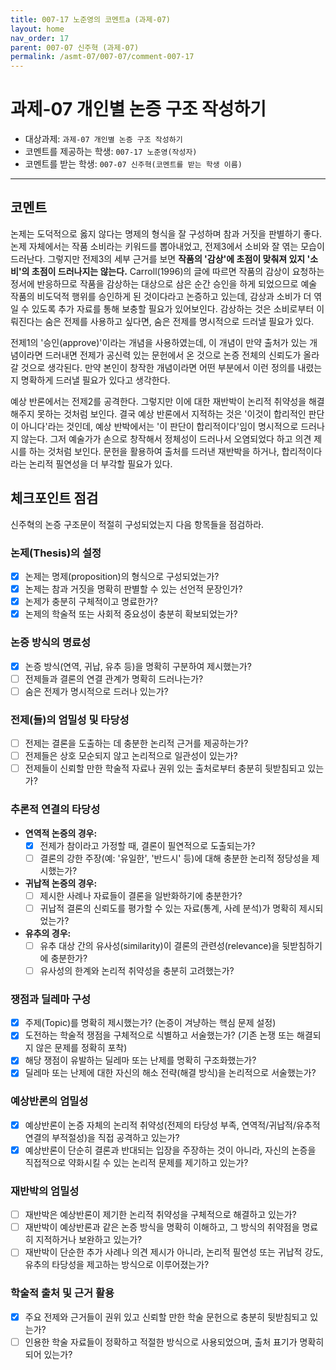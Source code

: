 ```yaml
---
title: 007-17 노준영의 코멘트a (과제-07) 
layout: home
nav_order: 17
parent: 007-07 신주혁 (과제-07)
permalink: /asmt-07/007-07/comment-007-17
---
```


# 과제-07 개인별 논증 구조 작성하기

- 대상과제: `과제-07 개인별 논증 구조 작성하기`
- 코멘트를 제공하는 학생: `007-17 노준영(작성자)` 
- 코멘트를 받는 학생: `007-07 신주혁(코멘트를 받는 학생 이름)` 

---

## 코멘트

논제는 도덕적으로 옳지 않다는 명제의 형식을 잘 구성하며 참과 거짓을 판별하기 좋다. 논제 자체에서는 작품 소비라는 키워드를 뽑아내었고, 전제3에서 소비와 잘 엮는 모습이 드러난다. 그렇지만 전제3의 세부 근거를 보면 **작품의 '감상'에 초점이 맞춰져 있지 '소비'의 초점이 드러나지는 않는다.** Carroll(1996)의 글에 따르면 작품의 감상이 요청하는 정서에 반응하므로 작품을 감상하는 대상으로 삼은 순간 승인을 하게 되었으므로 예술 작품의 비도덕적 행위를 승인하게 된 것이다라고 논증하고 있는데, 감상과 소비가 더 엮일 수 있도록 추가 자료를 통해 보충할 필요가 있어보인다. 감상하는 것은 소비로부터 이뤄진다는 숨은 전제를 사용하고 싶다면, 숨은 전제를 명시적으로 드러낼 필요가 있다.

전제1의 '승인(approve)'이라는 개념을 사용하였는데, 이 개념이 만약 출처가 있는 개념이라면 드러내면 전제가 공신력 있는 문헌에서 온 것으로 논증 전체의 신뢰도가 올라갈 것으로 생각된다. 만약 본인이 창작한 개념이라면 어떤 부분에서 이런 정의를 내렸는지 명확하게 드러낼 필요가 있다고 생각한다. 

예상 반론에서는 전제2를 공격한다. 그렇지만 이에 대한 재반박이 논리적 취약성을 해결해주지 못하는 것처럼 보인다. 결국 예상 반론에서 지적하는 것은 '이것이 합리적인 판단이 아니다'라는 것인데, 예상 반박에서는 '이 판단이 합리적이다'임이 명시적으로 드러나지 않는다. 그저 예술가가 손으로 창작해서 정체성이 드러나서 오염되었다 하고 의견 제시를 하는 것처럼 보인다. 문헌을 활용하여 출처를 드러낸 재반박을 하거나, 합리적이다라는 논리적 필연성을 더 부각할 필요가 있다.

## 체크포인트 점검

신주혁의 논증 구조문이 적절히 구성되었는지 다음 항목들을 점검하라.

### **논제(Thesis)의 설정**
- [x] 논제는 명제(proposition)의 형식으로 구성되었는가?
- [x] 논제는 참과 거짓을 명확히 판별할 수 있는 선언적 문장인가?
- [x] 논제가 충분히 구체적이고 명료한가?
- [x] 논제의 학술적 또는 사회적 중요성이 충분히 확보되었는가?

### **논증 방식의 명료성**
- [x] 논증 방식(연역, 귀납, 유추 등)을 명확히 구분하여 제시했는가?
- [ ] 전제들과 결론의 연결 관계가 명확히 드러나는가?
- [ ] 숨은 전제가 명시적으로 드러나 있는가?

### **전제(들)의 엄밀성 및 타당성**
- [ ] 전제는 결론을 도출하는 데 충분한 논리적 근거를 제공하는가?
- [ ] 전제들은 상호 모순되지 않고 논리적으로 일관성이 있는가?
- [ ] 전제들이 신뢰할 만한 학술적 자료나 권위 있는 출처로부터 충분히 뒷받침되고 있는가?

### **추론적 연결의 타당성**
- **연역적 논증의 경우:**
  - [x] 전제가 참이라고 가정할 때, 결론이 필연적으로 도출되는가?
  - [ ] 결론의 강한 주장(예: '유일한', '반드시' 등)에 대해 충분한 논리적 정당성을 제시했는가?

- **귀납적 논증의 경우:**
  - [ ] 제시한 사례나 자료들이 결론을 일반화하기에 충분한가?
  - [ ] 귀납적 결론의 신뢰도를 평가할 수 있는 자료(통계, 사례 분석)가 명확히 제시되었는가?

- **유추의 경우:**
  - [ ] 유추 대상 간의 유사성(similarity)이 결론의 관련성(relevance)을 뒷받침하기에 충분한가?
  - [ ] 유사성의 한계와 논리적 취약성을 충분히 고려했는가?

### **쟁점과 딜레마 구성**
- [x] 주제(Topic)를 명확히 제시했는가? (논증이 겨냥하는 핵심 문제 설정)
- [x] 도전하는 학술적 쟁점을 구체적으로 식별하고 서술했는가? (기존 논쟁 또는 해결되지 않은 문제를 정확히 포착)
- [x] 해당 쟁점이 유발하는 딜레마 또는 난제를 명확히 구조화했는가?
- [x] 딜레마 또는 난제에 대한 자신의 해소 전략(해결 방식)을 논리적으로 서술했는가?

### **예상반론의 엄밀성**
- [x] 예상반론이 논증 자체의 논리적 취약성(전제의 타당성 부족, 연역적/귀납적/유추적 연결의 부적절성)을 직접 공격하고 있는가?
- [x] 예상반론이 단순히 결론과 반대되는 입장을 주장하는 것이 아니라, 자신의 논증을 직접적으로 약화시킬 수 있는 논리적 문제를 제기하고 있는가?

### **재반박의 엄밀성**
- [ ] 재반박은 예상반론이 제기한 논리적 취약성을 구체적으로 해결하고 있는가?
- [ ] 재반박이 예상반론과 같은 논증 방식을 명확히 이해하고, 그 방식의 취약점을 명료히 지적하거나 보완하고 있는가?
- [ ] 재반박이 단순한 추가 사례나 의견 제시가 아니라, 논리적 필연성 또는 귀납적 강도, 유추의 타당성을 제고하는 방식으로 이루어졌는가?

### **학술적 출처 및 근거 활용**
- [x] 주요 전제와 근거들이 권위 있고 신뢰할 만한 학술 문헌으로 충분히 뒷받침되고 있는가?
- [ ] 인용한 학술 자료들이 정확하고 적절한 방식으로 사용되었으며, 출처 표기가 명확히 되어 있는가?
